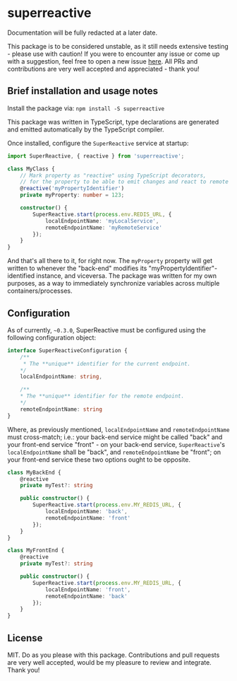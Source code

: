 # superreactive

Documentation will be fully redacted at a later date.

This package is to be considered unstable, as it still needs extensive testing - please use with caution!
If you were to encounter any issue or come up with a suggestion, feel free to open a new issue [here](https://github.com/Fehniix/superreactive/issues).
All PRs and contributions are very well accepted and appreciated - thank you!

## Brief installation and usage notes

Install the package via:
`npm install -S superreactive`

This package was written in TypeScript, type declarations are generated and emitted automatically by the TypeScript compiler.

Once installed, configure the `SuperReactive` service at startup:

```typescript
import SuperReactive, { reactive } from 'superreactive';

class MyClass {
    // Mark property as "reactive" using TypeScript decorators,
    // for the property to be able to emit changes and react to remote changes.
    @reactive('myPropertyIdentifier')
    private myProperty: number = 123;

    constructor() {
        SuperReactive.start(process.env.REDIS_URL, {
            localEndpointName: 'myLocalService',
            remoteEndpointName: 'myRemoteService'
        });
    }
}
```

And that's all there to it, for right now. The `myProperty` property will get written to whenever the "back-end" modifies its "myPropertyIdentifier"-identified instance, and viceversa. The package was written for my own purposes, as a way to immediately synchronize variables across multiple containers/processes.

## Configuration

As of currently, `~0.3.0`, SuperReactive must be configured using the following configuration object:

```typescript
interface SuperReactiveConfiguration {
    /**
     * The **unique** identifier for the current endpoint.
    */
    localEndpointName: string,

    /**
    * The **unique** identifier for the remote endpoint.
    */
    remoteEndpointName: string
}
```

Where, as previously mentioned, `localEndpointName` and `remoteEndpointName` must cross-match; i.e.: your back-end service might be called "back" and your front-end service "front" - on your back-end service, `SuperReactive`'s `localEndpointName` shall be "back", and `remoteEndpointName` be "front"; on your front-end service these two options ought to be opposite.

```typescript
class MyBackEnd {
    @reactive
    private myTest?: string

    public constructor() {
        SuperReactive.start(process.env.MY_REDIS_URL, {
            localEndpointName: 'back',
            remoteEndpointName: 'front'
        });
    }
}

class MyFrontEnd {
    @reactive
    private myTest?: string

    public constructor() {
        SuperReactive.start(process.env.MY_REDIS_URL, {
            localEndpointName: 'front',
            remoteEndpointName: 'back'
        });
    }
}
```

## License

MIT. Do as you please with this package. Contributions and pull requests are very well accepted, would be my pleasure to review and integrate. Thank you!
